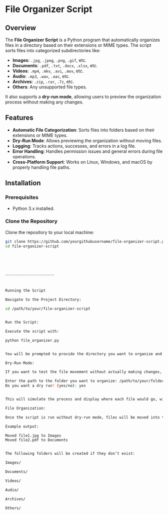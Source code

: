 # File Organizer Script

## Overview

The **File Organizer Script** is a Python program that automatically organizes files in a directory based on their extensions or MIME types. The script sorts files into categorized subdirectories like:

- **Images**: `.jpg`, `.jpeg`, `.png`, `.gif`, etc.
- **Documents**: `.pdf`, `.txt`, `.docx`, `.xlsx`, etc.
- **Videos**: `.mp4`, `.mkv`, `.avi`, `.mov`, etc.
- **Audio**: `.mp3`, `.wav`, `.aac`, etc.
- **Archives**: `.zip`, `.rar`, `.7z`, etc.
- **Others**: Any unsupported file types.

It also supports a **dry-run mode**, allowing users to preview the organization process without making any changes.

## Features

- **Automatic File Categorization**: Sorts files into folders based on their extensions or MIME types.
- **Dry-Run Mode**: Allows previewing the organization without moving files.
- **Logging**: Tracks actions, successes, and errors in a log file.
- **Error Handling**: Handles permission issues and general errors during file operations.
- **Cross-Platform Support**: Works on Linux, Windows, and macOS by properly handling file paths.

## Installation

### Prerequisites

- Python 3.x installed.

### Clone the Repository

Clone the repository to your local machine:

```bash
git clone https://github.com/yourgithubusername/file-organizer-script.git
cd file-organizer-script





______________________



Running the Script

Navigate to the Project Directory:

cd /path/to/your/file-organizer-script


Run the Script:

Execute the script with:

python file_organizer.py


You will be prompted to provide the directory you want to organize and choose whether you want a dry-run (no files will be moved in dry-run mode).

Dry-Run Mode:

If you want to test the file movement without actually making changes, input yes when asked:

Enter the path to the folder you want to organize: /path/to/your/folder
Do you want a dry run? (yes/no): yes


This will simulate the process and display where each file would go, without moving any files.

File Organization:

Once the script is run without dry-run mode, files will be moved into their respective categorized subfolders.

Example output:

Moved file1.jpg to Images
Moved file2.pdf to Documents


The following folders will be created if they don’t exist:

Images/

Documents/

Videos/

Audio/

Archives/

Others/